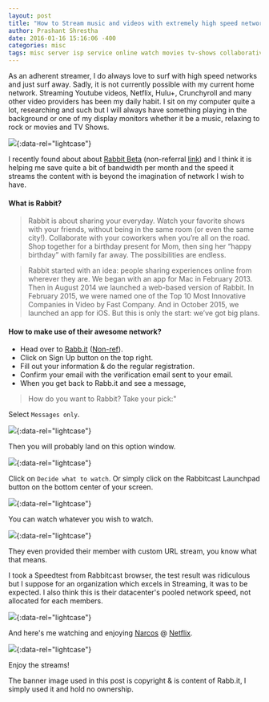 ```yaml
---
layout: post
title: "How to Stream music and videos with extremely high speed network for free!"
author: Prashant Shrestha
date: 2016-01-16 15:16:06 -400
categories: misc
tags: misc server isp service online watch movies tv-shows collaborative chat video
---
```


As an adherent streamer, I do always love to surf with high speed networks and just surf away. Sadly, it is not currently possible with my current home network. Streaming Youtube videos, Netflix, Hulu+, Crunchyroll and many other video providers has been my daily habit. I sit on my computer quite a lot, researching and such but I will always have something playing in the background or one of my display monitors whether it be a music, relaxing to rock or movies and TV Shows.

[![](https://i.imgur.com/44M8rFH.png)](https://i.imgur.com/44M8rFH.png){:data-rel="lightcase"}

I recently found about about [Rabbit Beta](https://rabb.it/intern0t?i=-Tpuc_rz34Fb) (non-referral [link](https://rabb.it/)) and I think it is helping me save quite a bit of bandwidth per month and the speed it streams the content with is beyond the imagination of network I wish to have.

#### What is Rabbit?

>Rabbit is about sharing your everyday. Watch your favorite shows with your friends, without being in the same room (or even the same city!). Collaborate with your coworkers when you’re all on the road. Shop together for a birthday present for Mom, then sing her “happy birthday” with family far away. The possibilities are endless.

>Rabbit started with an idea: people sharing experiences online from wherever they are. We began with an app for Mac in February 2013. Then in August 2014 we launched a web-based version of Rabbit. In February 2015, we were named one of the Top 10 Most Innovative Companies in Video by Fast Company. And in October 2015, we launched an app for iOS. But this is only the start: we’ve got big plans.

#### How to make use of their awesome network?

* Head over to [Rabb.it](https://rabb.it/intern0t?i=-Tpuc_rz34Fb) ([Non-ref](https://rabb.it/)).
* Click on Sign Up button on the top right.
* Fill out your information & do the regular registration.
* Confirm your email with the verification email sent to your email.
* When you get back to Rabb.it and see a message, 

>How do you want to Rabbit? Take your pick:"

Select `Messages only`.

[![](https://i.imgur.com/vh3eOSh.png)](https://i.imgur.com/vh3eOSh.png){:data-rel="lightcase"}

Then you will probably land on this option window.

[![](https://i.imgur.com/C54fLLg.png)](https://i.imgur.com/C54fLLg.png){:data-rel="lightcase"}

Click on `Decide what to watch`. Or simply click on the Rabbitcast Launchpad button on the bottom center of your screen.

[![](https://i.imgur.com/6la0Hzj.png)](https://i.imgur.com/6la0Hzj.png){:data-rel="lightcase"}

You can watch whatever you wish to watch.

[![](https://i.imgur.com/t8RMXQZ.png)](https://i.imgur.com/t8RMXQZ.png){:data-rel="lightcase"}

They even provided their member with custom URL stream, you know what that means.

I took a Speedtest from Rabbitcast browser, the test result was ridiculous but I suppose for an organization which excels in Streaming, it was to be expected. I also think this is their datacenter's pooled network speed, not allocated for each members.

[![](//www.speedtest.net/result/5002308129.png)](//www.speedtest.net/result/5002308129.png){:data-rel="lightcase"}

And here's me watching and enjoying [Narcos](//www.imdb.com/title/tt2707408/) @ [Netflix](//www.netflix.com/).

[![](https://i.imgur.com/K0ZU5Hw.png)](https://i.imgur.com/K0ZU5Hw.png){:data-rel="lightcase"}

Enjoy the streams!

The banner image used in this post is copyright & is content of Rabb.it, I simply used it and hold no ownership.